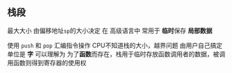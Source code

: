 ##  栈段
最大大小 由偏移地址`sp`的大小决定
在 高级语言中 常用于 **临时**保存 **局部数据**

使用 `push` 和 `pop` 汇编指令操作
CPU不知道栈的大小，越界问题 由用户自己搞定
单位是 **字** 
可以理解为 为了**函数**而存在，栈用于临时存放函数调用者的数据，被调用函数则得到寄存器的使用权
